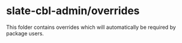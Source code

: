 # slate-cbl-admin/overrides

This folder contains overrides which will automatically be required by package users.
